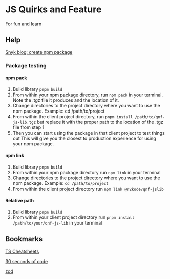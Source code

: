 # JS Quirks and Feature

For fun and learn

## Help

[Snyk blog: create npm package](https://snyk.io/blog/best-practices-create-modern-npm-package/)

### Package testing

#### npm pack

1. Build library `pnpm build`
2. From within your npm package directory, run `npm pack` in your terminal. Note the .tgz file it produces and the location of it.
3. Change directories to the project directory where you want to use the npm package. Example: cd /path/to/project
4. From within the client project directory, run `pnpm install /path/to/qnf-js-lib.tgz` but replace it with the proper path to the location of the .tgz file from step 1
5. Then you can start using the package in that client project to test things out
   This will give you the closest to production experience for using your npm package.

#### npm link

1. Build library `pnpm build`
1. From within your npm package directory run `npm link` in your terminal
1. Change directories to the project directory where you want to use the npm package. Example: `cd /path/to/project`
1. From within the client project directory run `npm link @r2kode/qnf-jslib`

#### Relative path

1. Build library `pnpm build`
2. From within your client project directory run `pnpm install /path/to/your/qnf-js-lib` in your terminal

## Bookmarks

[TS Cheatsheets](https://react-typescript-cheatsheet.netlify.app/)

[30 seconds of code](https://www.30secondsofcode.org/js/p/1)

[zod](https://zod.dev/)
